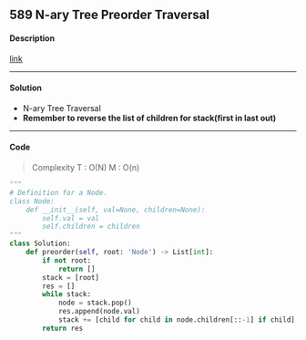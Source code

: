 ## 589 N-ary Tree Preorder Traversal

#### Description

[link](https://leetcode.com/problems/n-ary-tree-preorder-traversal/)

---

#### Solution

- N-ary Tree Traversal
- **Remember to reverse the list of children for stack(first in last out)**

---

#### Code

> Complexity  T : O(N)   M : O(n)

```python
"""
# Definition for a Node.
class Node:
    def __init__(self, val=None, children=None):
        self.val = val
        self.children = children
"""
class Solution:
    def preorder(self, root: 'Node') -> List[int]:
        if not root:
            return []
        stack = [root]
        res = []
        while stack:
            node = stack.pop()
            res.append(node.val)
            stack += [child for child in node.children[::-1] if child]
        return res
```
